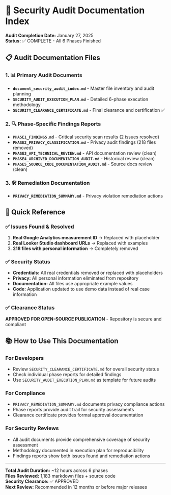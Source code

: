 # 📁 Security Audit Documentation Index

**Audit Completion Date:** January 27, 2025  
**Status:** ✅ COMPLETE - All 6 Phases Finished  

## 📋 Audit Documentation Files

### 1. 📊 Primary Audit Documents
- **`document_security_audit_index.md`** - Master file inventory and audit planning
- **`SECURITY_AUDIT_EXECUTION_PLAN.md`** - Detailed 6-phase execution methodology
- **`SECURITY_CLEARANCE_CERTIFICATE.md`** - Final clearance and certification ✅

### 2. 🔍 Phase-Specific Findings Reports
- **`PHASE1_FINDINGS.md`** - Critical security scan results (2 issues resolved)
- **`PHASE2_PRIVACY_CLASSIFICATION.md`** - Privacy audit findings (218 files removed)
- **`PHASE3_API_TECHNICAL_REVIEW.md`** - API documentation review (clean)
- **`PHASE4_ARCHIVED_DOCUMENTATION_AUDIT.md`** - Historical review (clean)
- **`PHASE5_SOURCE_CODE_DOCUMENTATION_AUDIT.md`** - Source docs review (clean)

### 3. 🛠️ Remediation Documentation
- **`PRIVACY_REMEDIATION_SUMMARY.md`** - Privacy violation remediation actions

## 🎯 Quick Reference

### ✅ Issues Found & Resolved
1. **Real Google Analytics measurement ID** → Replaced with placeholder
2. **Real Looker Studio dashboard URLs** → Replaced with examples  
3. **218 files with personal information** → Completely removed

### ✅ Security Status
- **Credentials:** All real credentials removed or replaced with placeholders
- **Privacy:** All personal information eliminated from repository
- **Documentation:** All files use appropriate example values
- **Code:** Application updated to use demo data instead of real case information

### ✅ Clearance Status
**APPROVED FOR OPEN-SOURCE PUBLICATION** - Repository is secure and compliant

## 📚 How to Use This Documentation

### For Developers
- Review `SECURITY_CLEARANCE_CERTIFICATE.md` for overall security status
- Check individual phase reports for detailed findings
- Use `SECURITY_AUDIT_EXECUTION_PLAN.md` as template for future audits

### For Compliance
- `PRIVACY_REMEDIATION_SUMMARY.md` documents privacy compliance actions
- Phase reports provide audit trail for security assessments
- Clearance certificate provides formal approval documentation

### For Security Reviews
- All audit documents provide comprehensive coverage of security assessment
- Methodology documented in execution plan for reproducibility
- Findings reports show both issues found and remediation actions

---

**Total Audit Duration:** ~12 hours across 6 phases  
**Files Reviewed:** 1,183 markdown files + source code  
**Security Clearance:** ✅ APPROVED  
**Next Review:** Recommended in 12 months or before major releases
